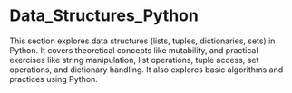# Data_Structures_Python
This section explores data structures (lists, tuples, dictionaries, sets) in Python. It covers theoretical concepts like mutability, and practical exercises like string manipulation, list operations, tuple access, set operations, and dictionary handling. It also explores basic algorithms and practices using Python.
